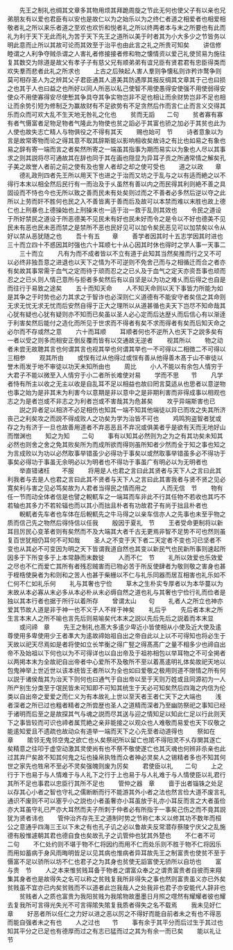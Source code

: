 <!-- { "loadSidebar": true } -->
　　先王之制礼也绸其文章多其物用烦其拜跪周旋之节此无何也使父子有以亲也兄弟朋友有以爱也君臣有以安也是故仁以为之始乐以为之终仁者道之相爱者也相爱相敬者礼之所以来乐者道之至欢也欢忻和悦者礼之所以终两者本与末之所要也有此而礼为利于天下无此而礼为苦于天下先王之道所以美于时者其为小大多少之节皆务以明此意而止所以其故可论而其效至于治平也由此言之礼之所贵可知矣
　　讲信修睦谓之人利争夺贼杀谓之人害礼者修接接者修和物之懐情资以爱己礼使贸易为施往复其数交为除道是故父有孝子子有慈父兄有顺弟弟有谊兄臣有贤君君有忠臣得类而欢失羣而悲者此礼之所求也
　　上古之后殃起人害人羣则争懐私则诈矜诈鹜争则莫可相存圣人为之辨其父子君臣通其人道美其防遇厚其报反绸其文章其于己也曰损之也其于人也曰益之也所好以同人所恶以私己使智不用使愚得安使强不用使弱得安使众不用使寡得安尽使慙其争具夺其争实物岂非不足也相让而余财势岂非不足也相让而余势引短为修制乏为赢故财有不足欲势有不足贪然后作而言仁止而言义交得其乐而众而可欢大乱不生天地无咎礼之化也
　　贫而无謟　　二句
　　贫者寡有寡有者气慑富者足物足物者气隆此为物使也贫之謟必于其富也骄之加必于其贫也此为人使也故失志亡精人与物俱役之不得有其天
　　赐也始可　节
　　诗者意象以为言是故常寄物而论之得其意不取其辞斯能以影响相收矣故诗之有比也如易之有象也易之辞有寄一端而言之者矣然所寄之一端虽其指事为期而易实以为象也人尽以其事求之则其説将尽可通故其在辞也同于其在画也隠显为异耳子贡之所通常情之解矣孔子美之故誉人者前之前之使有及也訾人者却之却之使可受也
　　道之以政　　章
　　德礼政刑四者先王所以用天下也进之于治而又坊之于乱与之以有适而絶之以不得行本末以相全然后民行有一而治及于乆虽然有善以内之而民得其利则絶不善之具固设而不恃也今也无所以致之善而民未有处矣则过而之不善者必多然后逆以夺之此所以上劳而奸不胜何也民之入不善皆离于善而后及故可以本禁而难以末胜也故上德仁也上刑暴也上德操始也上刑操末也一适于治一救于乱则其效也
　　令民之道设于所好禁民之道设于所恶德美不见民未有好也民未好而令之是令以不好也德美不见民未有恶也民未恶而禁之是禁所不恶也民好见可以加令矣民恶见可以加禁矣以令从好以禁从恶犹随之也
　　吾十有五　　章
　　善学者因其时十五志学因其时进也三十而立四十不惑因其时强也六十耳顺七十从心因其时休也得时之学人事一天事二
　　三十而立
　　凡有为而不成者皆以不立有道于此知其当然矣推而行之又不可以必终非独吾意之进退也以天下之情为不可逆则不免舍己而与之相循迁而合之者亦有矣故其事常需于血气之定而待于顽而忍之之已乆及于血气之定天亦资吾事也顽而忍之之已乆则人情己意所与拒者多矣然后有以自坚是以为功之难乆而后得之也自是而往行于易致之途矣
　　五十而知天命
　　人不知天命则以天下事皆力所能为如是其争之于时势也必力其求之于智诈也必深则仁义道德有不能安守者矣信之其命则无求无忧无求无忧而后安然自得于正大之理所以从道甚循也夫天下岂尽不知命哉其心犹有疑也心犹有疑则亦不知而已矣虽以圣人必心定而后达歴乆而后信心有以渐逹于利害矣然后能付之造化而所见于世求而不得者有矣不求而得者有矣而后知天命之必尔而不存或然之意
　　六十而耳顺
　　耳顺者何也不逆所入也天下之説多矣有一者以受之则多而相安正倒反覆而皆有以交通故无逆者
　　视其所以
　　物之动者未尝无故聴其言也何谓其言也视其举也何谓其举也一不可得以二相徴二不可得以三相参
　　观其所由
　　或悮有过从他得过或悮有善从他得善木髙于山不审徒以誉木雨发于地不审徒以功天未知所由也
　　周比
　　小人不能以有余包人情穷于大君子不能以微至入人情穷于小二者所长难使对易
　　学而不思　　节
　　凡学者恃有所主以收之无主以收是自乱耳不足以相益也故曰罔言莫适从也思者以意逆物也事之始为是非其末为利害今以意期是非以意中之是非期利害而非得成事以相观也志之为是者岂或不非志之为利者岂或不害哉其为危甚矣
　　攻乎异端斯害也已
　　説之异者足以相济不必足相伤也知其一端不知其他端徒以异已而攻之失其所济丧己之利矣攻之而説不得成败人之功矣为学为治皆不可也
　　鸡鸣狗盗智者犹或存之为有济于一旦也故善用道者不弃恶恶且不弃况或俱美者乎是欲有天而无地好山而憎渊也
　　知之为知　　二句
　　事有以知其必然则为之为之有其功矣未知其必然也则舍之舍之免其败矣所为而成所欲而得则虽所知者少然而全于知之事也知之为言成败以为功以必然取事举错虽少必得功于事矣以或然取事举错虽多必不得功于事矣必得功于事虽无余明必以为明者也不得功于事虽广有明必以为无明者也
　　举直错诸枉　　不服
　　将用是人也君之言曰此其贤者与天下人之言曰此其利我者与去是人也君之言曰此其不贤者与天下人之言曰此其害我者与贤不贤之见必寛矣利与害之见必笃矣故为人君者当得民之情而用之
　　人而无信　节
　　物有任一节而动全体者信是也譬之輗軏车之一端耳而车非此不行其任物不若收也其巧不若轴也其多力不若轮辐也而以其小而拙且朴者有功故君子有尚于拙且朴者也
　　輗軏者先车者也车体在后輗軏先之牛马得之以亲车信亦人之先事也未至乎物之质而信己先之物然后得恃信以任我
　　殷因于夏礼　节
　　王者受命更制将以新耳目厉民心变革者则有矣然而不及大端其大者千古无更焉非智不足势不可也然则虽复百世犹相仍耳何不可知哉
　　圣人之不变于天下者二天定者不变也习已坚者不变也从其必不可变因为明之天下皆谓我道自然也其变以新民气也民新所事则速起所因多于下所变多于上本常静而末数徙
　　人而不仁　节
　　礼所以效爱也乐效爱之尽也不仁而爱亡其所有者残忍贼害而已物必苦于所反使肆者为敬则敬之害身也甚于桎梏使戾者为和则和之苦人也甚于柴栅以不仁与礼乐同器而居互相害也礼乐如不仁何不仁如礼乐何
　　礼与其奢也宁俭
　　草木之生朴实专厚者以为本华蔓以为末故从本必寡从末必多从本必朴从末必缛自然之道也礼与其奢也宁俭行礼而俭者是独以其本行者也据于所行以着所存
　　曾谓太山　　句
　　礼者人之所立也神亦爱其节故人道是非于神一也不义于人不祥于神矣
　　礼后乎
　　先后者本末之所生言本末人之所不喻也言先后则易喻矣代本末之説以先后先后之説着而本末显
　　或问禘　章
　　先王之制礼也髙大多逺少卑近小皆使相从小使及近大使及逺尊使用多卑使用少王者凖大为逺故禘始祖自出之帝自此以上以不可得知也将必生于天故以祀天尽焉如是者将使如立长竿衡之得广竪之得髙髙广之量不相多少也禘自出帝不及始祖以下何也以为不可得详也以自出帝及于祖祢相包以举耳物之不可全掲者以两掲本末为全故祀自出帝者中心爱所不及敬所不至以着髙逺明礼体矣故祀天地以包鬼神举上世近世以该本统皆王者所以为全也如曰爱敬之极用则道不限情之所有何以説于诸侯哉其为治天下则何也曰通气于自出帝以至于天则万姓或且同源初为一人所产别生分类至于氓民皆未可知即不可知其统生于天必可知矣然后四海之内信为伦类以自出帝之爱爱之而仁义为有本故礼上世以至天者王者仁天下之大端也
　　浅者深者之所已过也粗者精者之所尝歴也圣人之道精而深者乃至幽防祭祀之事知已经于诸明而后至之是故探其气与魂之説而尽其送与迎之情知足以知此仁足以行此则天下之事皆较而可识也禘者属荒絶之亲非能接之以观众也人难敬而易爱也天下叹敬之能逺知爱且不遗疏也故动众有道举一端而天下之心先至者动道得也
　　祭如在　　章
　　隂邻无鬼邻空鬼之欲亡也乆矣祭祀所以留亡也隂不得阳灵不乆存閴其遂亡矣精意之往叩于虚空动激其灵使尚有也不祭不敬使遂亡也其灭魂也何辨非杀亲也此过其弃尸矣故不知其何鬼之坛也操帛执牲而众者神必灵矣人之锡精者多也不知其何世之家先也牲帛不至必不灵矣强魄则废为厉矣
　　君使臣以礼　　二句
　　上之行于下也易于与人情难于与人礼下之行于上也易于与人礼难于与人情使臣以礼君行其所不足也事君以忠臣行其所不足也
　　管仲之器　章
　　啬于出者锱铢之处足以存其心小者之智也守礼之儒断断而行不能游其外小者之法也然言俭大道不废言礼通识不废则不可以塞乎小之説也小者虽奢亦小耳虽放于礼亦小耳反而言之大者虽俭亦大耳虽守礼已严亦大耳然而夫子所刺于仲者必有所指于一事矣己伤之而不竟其説犹为贤者讳也
　　管仲治齐存先王之道制时势之节称仁本义以修其功不数年而桓公之意通乎四海三王以下未之有也孔子讥之必以鲁故夫反常潜存蔡陵宁庆父之乱施德有殷惟遽朝其君也德自食也矣故孔子之讥管仲也犹其外楚也
　　不仁者不可　　二句
　　不仁处约则不堪于物不仁将因约而用不仁而处乐则不胜于物不仁将因乐而用如蓄病于身风雨晦明皆足以见其病也惟病者异耳故先王之制富贵也使贫不至于慑富不足以骄所以坊不仁也君子之为其身也贫使无謟富使无骄所以自坊也
　　富与贵　节
　　人之本来惟贫贱耳备于物者之谓富众奉之之谓贵富贵者自彼而来翔集其身者也是故得失之名可以称之贫贱复我所非得失之事也然则富贵虽义亦已外矣贫贱虽不宜亦已内矣贫贱而不以道者此岂我哉人之处我非也君子亦安能代人辞非也
　　贫贱者人之质也富贵为我阳贫贱为我隂物故墨墨日月照之嚖然有耀耀者彼也耀去复我所可言得光失光不可言得隂失隂复我质者得失之名不载焉
　　我未见好仁　　章
　　好恶者所以任仁之力好以进之恶以厉之不得好而能自前者未之有也不得恶而能自强者未之有也
　　人之过也　　节
　　事有余于其平分而后过生于其过也知其平分之已足也有德厚而过之有志已猛而过之其为有余一而已矣
　　能以礼让　节
